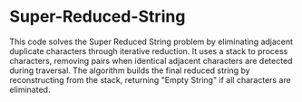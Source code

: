 # Super-Reduced-String
This code solves the Super Reduced String problem by eliminating adjacent duplicate characters through iterative reduction. It uses a stack to process characters, removing pairs when identical adjacent characters are detected during traversal. The algorithm builds the final reduced string by reconstructing from the stack, returning "Empty String" if all characters are eliminated.
